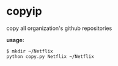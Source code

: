 # copyip
copy all organization's github repositories


**usage:**
```
$ mkdir ~/Netflix
python copy.py Netflix ~/Netflix
```
